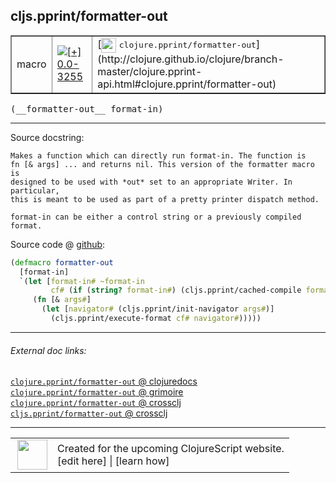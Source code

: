 ## cljs.pprint/formatter-out



 <table border="1">
<tr>
<td>macro</td>
<td><a href="https://github.com/cljsinfo/cljs-api-docs/tree/0.0-3255"><img valign="middle" alt="[+] 0.0-3255" title="Added in 0.0-3255" src="https://img.shields.io/badge/+-0.0--3255-lightgrey.svg"></a> </td>
<td>
[<img height="24px" valign="middle" src="http://i.imgur.com/1GjPKvB.png"> <samp>clojure.pprint/formatter-out</samp>](http://clojure.github.io/clojure/branch-master/clojure.pprint-api.html#clojure.pprint/formatter-out)
</td>
</tr>
</table>


 <samp>
(__formatter-out__ format-in)<br>
</samp>

---





Source docstring:

```
Makes a function which can directly run format-in. The function is
fn [& args] ... and returns nil. This version of the formatter macro is
designed to be used with *out* set to an appropriate Writer. In particular,
this is meant to be used as part of a pretty printer dispatch method.

format-in can be either a control string or a previously compiled format.
```


Source code @ [github](https://github.com/clojure/clojurescript/blob/r3308/src/main/cljs/cljs/pprint.clj#L133-L145):

```clj
(defmacro formatter-out
  [format-in]
  `(let [format-in# ~format-in
         cf# (if (string? format-in#) (cljs.pprint/cached-compile format-in#) format-in#)]
     (fn [& args#]
       (let [navigator# (cljs.pprint/init-navigator args#)]
         (cljs.pprint/execute-format cf# navigator#)))))
```

<!--
Repo - tag - source tree - lines:

 <pre>
clojurescript @ r3308
└── src
    └── main
        └── cljs
            └── cljs
                └── <ins>[pprint.clj:133-145](https://github.com/clojure/clojurescript/blob/r3308/src/main/cljs/cljs/pprint.clj#L133-L145)</ins>
</pre>

-->

---



###### External doc links:

[`clojure.pprint/formatter-out` @ clojuredocs](http://clojuredocs.org/clojure.pprint/formatter-out)<br>
[`clojure.pprint/formatter-out` @ grimoire](http://conj.io/store/v1/org.clojure/clojure/1.7.0-beta3/clj/clojure.pprint/formatter-out/)<br>
[`clojure.pprint/formatter-out` @ crossclj](http://crossclj.info/fun/clojure.pprint/formatter-out.html)<br>
[`cljs.pprint/formatter-out` @ crossclj](http://crossclj.info/fun/cljs.pprint/formatter-out.html)<br>

---

 <table>
<tr><td>
<img valign="middle" align="right" width="48px" src="http://i.imgur.com/Hi20huC.png">
</td><td>
Created for the upcoming ClojureScript website.<br>
[edit here] | [learn how]
</td></tr></table>

[edit here]:https://github.com/cljsinfo/cljs-api-docs/blob/master/cljsdoc/cljs.pprint_formatter-out.cljsdoc
[learn how]:https://github.com/cljsinfo/cljs-api-docs/wiki/cljsdoc-files

<!--

This information was too distracting to show to readers, but I'll leave it
commented here since it is helpful to:

- pretty-print the data used to generate this document
- and show how to retrieve that data



The API data for this symbol:

```clj
{:ns "cljs.pprint",
 :name "formatter-out",
 :signature ["[format-in]"],
 :history [["+" "0.0-3255"]],
 :type "macro",
 :full-name-encode "cljs.pprint_formatter-out",
 :source {:code "(defmacro formatter-out\n  [format-in]\n  `(let [format-in# ~format-in\n         cf# (if (string? format-in#) (cljs.pprint/cached-compile format-in#) format-in#)]\n     (fn [& args#]\n       (let [navigator# (cljs.pprint/init-navigator args#)]\n         (cljs.pprint/execute-format cf# navigator#)))))",
          :title "Source code",
          :repo "clojurescript",
          :tag "r3308",
          :filename "src/main/cljs/cljs/pprint.clj",
          :lines [133 145]},
 :full-name "cljs.pprint/formatter-out",
 :clj-symbol "clojure.pprint/formatter-out",
 :docstring "Makes a function which can directly run format-in. The function is\nfn [& args] ... and returns nil. This version of the formatter macro is\ndesigned to be used with *out* set to an appropriate Writer. In particular,\nthis is meant to be used as part of a pretty printer dispatch method.\n\nformat-in can be either a control string or a previously compiled format."}

```

Retrieve the API data for this symbol:

```clj
;; from Clojure REPL
(require '[clojure.edn :as edn])
(-> (slurp "https://raw.githubusercontent.com/cljsinfo/cljs-api-docs/catalog/cljs-api.edn")
    (edn/read-string)
    (get-in [:symbols "cljs.pprint/formatter-out"]))
```

-->
